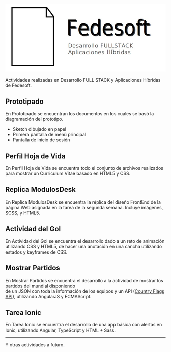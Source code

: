 
![Image](Fedesoft.jpg)

Actividades realizadas en Desarrollo FULL STACK y Aplicaciones Híbridas de Fedesoft.

## Prototipado

En Prototipado se encuentran los documentos en los cuales se basó la diagramación del prototipo.

* Sketch dibujado en papel
* Primera pantalla de menú principal
* Pantalla de inicio de sesión

## Perfil Hoja de Vida

En Perfil Hoja de Vida se encuentra todo el conjunto de archivos realizados para mostrar un Curriculum Vitae
basado en HTML5 y CSS. 

## Replica ModulosDesk

En Replica ModulosDesk se encuentra la réplica del diseño FrontEnd de la página Web asignada en la tarea de
la segunda semana. Incluye imágenes, SCSS, y HTML5. 

## Actividad del Gol

En Actividad del Gol se encuentra el desarrollo dado a un reto de animación utilizando CSS y HTML5, de hacer
una anotación en una cancha utilizando estados y keyframes de CSS. 

## Mostrar Partidos 

En Mostrar Partidos se encuentra el desarrollo a la actividad de mostrar los partidos del mundial disponiendo  
de un JSON con toda la información de los equipos y un API ([Country Flags API](http://countryflags.io/)), utilizando AngularJS y ECMAScript.

## Tarea Ionic

En Tarea Ionic se encuentra el desarrollo de una app básica con alertas en Ionic, utilizando Angular, TypeScript y HTML + Sass.

___

Y otras actividades a futuro. 
